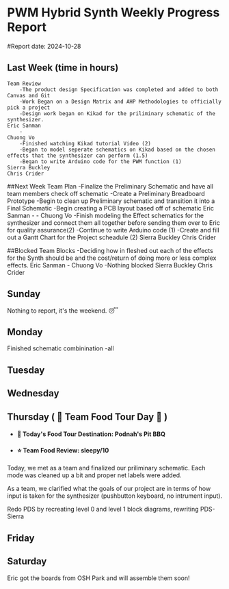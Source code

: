 # PWM Hybrid Synth Weekly Progress Report
#Report date: 2024-10-28

## Last Week (time in hours)
	Team Review
		-The product design Specification was completed and added to both Canvas and Git
		-Work Began on a Design Matrix and AHP Methodologies to officially pick a project
		-Design work began on Kikad for the priliminary schematic of the synthesizer.
	Eric Sanman
		-
	Chuong Vo
		-Finished watching Kikad tutorial Video (2)
		-Began to model seperate schematics on Kikad based on the chosen effects that the synthesizer can perform (1.5)
		-Began to write Arduino code for the PWM function (1)
	Sierra Buckley
	Chris Crider
	
##Next Week
	Team Plan
		-Finalize the Preliminary Schematic and have all team members check off schematic
		-Create a Preliminary Breadboard Prototype
		-Begin to clean up Preliminary schematic and transition it into a Final Schematic
		-Begin creating a PCB layout based off of schematic
	Eric Sanman
		-
		-
	Chuong Vo
		-Finish modeling the Effect schematics for the synthesizer and connect them all together before sending them over to Eric for quality assurance(2)
		-Continue to write Arduino code (1)
		-Create and fill out a Gantt Chart for the Project scheadule (2)
	Sierra Buckley
	Chris Crider
	
##Blocked
	Team Blocks
		-Deciding how in fleshed out each of the effects for the Synth should be and the cost/return of doing more or less complex effects.
	Eric Sanman
		-
	Chuong Vo
		-Nothing blocked
	Sierra Buckley
	Chris Crider

## Sunday
Nothing to report, it's the weekend. :sleeping:

## Monday
Finished schematic combinination -all 

## Tuesday


## Wednesday


## Thursday ( :hamburger: Team Food Tour Day :cookie: )
 - #### :round_pushpin: Today's Food Tour Destination: Podnah's Pit BBQ
 - #### :star: Team Food Review: sleepy/10
Today, we met as a team and finalized our priliminary schematic. Each mode was cleaned up a bit and proper net labels were added.

As a team, we clarified what the goals of our project are in terms of how input is taken for the synthesizer (pushbutton keyboard, no intrument input).

Redo PDS by recreating level 0 and level 1 block diagrams, rewriting PDS-Sierra


## Friday


## Saturday
Eric got the boards from OSH Park and will assemble them soon!
